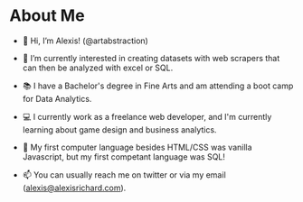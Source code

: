 # About Me

- 👋 Hi, I’m Alexis! (@artabstraction)

- 👀 I’m currently interested in creating datasets with web scrapers that can then be analyzed with excel or SQL.

- 📚 I have a Bachelor's degree in Fine Arts and am attending a boot camp for Data Analytics.

- 💻 I currently work as a freelance web developer, and I'm currently learning about game design and business analytics.

- 🌱 My first computer language besides HTML/CSS was vanilla Javascript, but my first competant language was SQL!

- 📫 You can usually reach me on twitter or via my email (alexis@alexisrichard.com).

<!---
artabstraction/artabstraction is a ✨ special ✨ repository because its `README.md` (this file) appears on your GitHub profile.
You can click the Preview link to take a look at your changes.
--->
